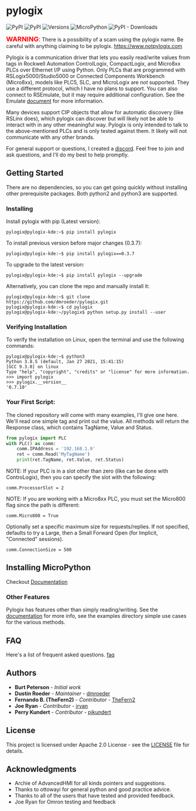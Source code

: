 

# pylogix


![PyPI](https://img.shields.io/pypi/v/pylogix?label=pypi%20pylogix)
![PyPI](https://img.shields.io/pypi/l/pylogix)
![Versions](https://img.shields.io/pypi/pyversions/pylogix)
![MicroPython](https://img.shields.io/badge/micropython-1.20.0+-red?logo=micropython)
![PyPI - Downloads](https://img.shields.io/pypi/dm/pylogix)


<span style="color:red"> <font size="4">**WARNING**:</font> </span> There is a possibility of a scam using the pylogix name. Be careful with anything claiming to be pylogix.  https://www.notpylogix.com


Pylogix is a communication driver that lets you easily read/write values from tags in Rockwell Automation ControlLogix, CompactLogix, and Micro8xx PLCs over Ethernet I/P using Python.  Only PLCs that are programmed with RSLogix5000/Studio5000 or Connected Components Workbench (Micro8xx), models like PLC5, SLC, and MicroLogix are *not* supported.  They use a different protocol, which I have no plans to support.  You can also connect to RSEmulate, but it may require additional
configuration.  See the Emulate [document](docs/Emulate.md) for more information.

Many devices support CIP objects that allow for automatic discovery (like RSLinx does), which pylogix can discover but will likely not be able to interact with in any other meaningful way.  Pylogix is only intended to talk to the above-mentioned PLCs and is only tested against them.  It likely will not communicate with any other brands.

For general support or questions, I created a [discord](https://discord.gg/tw8E9EAAnf).  Feel free to join and ask questions, and I'll do my best to help promptly.

## Getting Started

There are no dependencies, so you can get going quickly without installing other prerequisite packages.  Both python2 and python3 are supported.

### Installing

Install pylogix with pip (Latest version):

```console
pylogix@pylogix-kde:~$ pip install pylogix
```

To install previous version before major changes (0.3.7):

```console
pylogix@pylogix-kde:~$ pip install pylogix==0.3.7
```

To upgrade to the latest version:

```console
pylogix@pylogix-kde:~$ pip install pylogix --upgrade
```

Alternatively, you can clone the repo and manually install it:

```console
pylogix@pylogix-kde:~$ git clone https://github.com/dmroeder/pylogix.git
pylogix@pylogix-kde:~$ cd pylogix
pylogix@pylogix-kde:~/pylogix$ python setup.py install --user
```

### Verifying Installation

To verify the installation on Linux, open the terminal and use the following commands:

```console
pylogix@pylogix-kde:~$ python3
Python 3.8.5 (default, Jan 27 2021, 15:41:15) 
[GCC 9.3.0] on linux
Type "help", "copyright", "credits" or "license" for more information.
>>> import pylogix
>>> pylogix.__version__
'0.7.10'
```

### Your First Script:

The cloned repository will come with many examples, I'll give one here.  We'll read one simple tag and print out the value.  All methods will return the Response class, which contains TagName, Value and Status.

```python
from pylogix import PLC
with PLC() as comm:
    comm.IPAddress = '192.168.1.9'
    ret = comm.Read('MyTagName')
    print(ret.TagName, ret.Value, ret.Status)
```

NOTE: If your PLC is in a slot other than zero (like can be done with ControLogix), then you can specify the slot with the following:

```
comm.ProcessorSlot = 2
```

NOTE: If you are working with a Micro8xx PLC, you must set the Micro800 flag since the path is different:

```
comm.Micro800 = True
```

Optionally set a specific maximum size for requests/replies.  If not specified, defaults to try a Large, then a Small Forward Open (for Implicit, "Connected" sessions).

```
comm.ConnectionSize = 508
```

## Installing MicroPython

Checkout [Documentation](docs/mpy/README.md)

### Other Features

Pylogix has features other than simply reading/writing.  See the [documentation](docs/Documentation.md) for more info, see the examples directory
simple use cases for the various methods.

## FAQ

Here's a list of frequent asked questions. [faq](docs/FAQ.md)

## Authors
* **Burt Peterson** - *Initial work*
* **Dustin Roeder** - *Maintainer* - [dmroeder](https://github.com/dmroeder)
* **Fernando B. (TheFern2)** - *Contributor* - [TheFern2](https://github.com/TheFern2)
* **Joe Ryan** - *Contributor* - [jryan](https://bitbucket.org/jryan/aphytcomm/src/master/)
* **Perry Kundert** - *Contributor* - [pjkundert](https://github.com/pjkundert)

## License

This project is licensed under Apache 2.0 License - see the [LICENSE](LICENSE.txt) file for details.

## Acknowledgments

* Archie of AdvancedHMI for all kinds pointers and suggestions.
* Thanks to ottowayi for general python and good practice advice.
* Thanks to all of the users that have tested and provided feedback.
* Joe Ryan for Omron testing and feedback
